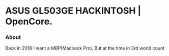 # ASUS GL503GE HACKINTOSH | OpenCore.

### About
Back in 2018 I want a MBP(Macbook Pro), But at the time in 3rd world count